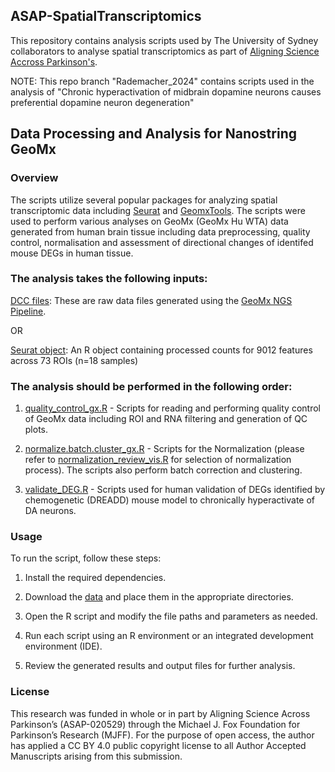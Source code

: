 ## ASAP-SpatialTranscriptomics

This repository contains analysis scripts used by The University of Sydney collaborators to analyse spatial transcriptomics as part of [Aligning Science Accross Parkinson's](https://parkinsonsroadmap.org/#).

NOTE: This repo branch "Rademacher_2024" contains scripts used in the analysis of "Chronic hyperactivation of midbrain dopamine neurons causes preferential dopamine neuron degeneration"

## Data Processing and Analysis for Nanostring GeoMx
### Overview
The scripts utilize several popular packages for analyzing spatial transcriptomic data including [Seurat](https://satijalab.org/seurat/) and [GeomxTools](https://github.com/Nanostring-Biostats/GeomxTools). The scripts were used to perform various analyses on GeoMx (GeoMx Hu WTA) data generated from human brain tissue including data preprocessing, quality control, normalisation and assessment of directional changes of identifed mouse DEGs in human tissue.

### The analysis takes the following inputs:

[DCC files](https://zenodo.org/records/10499187): These are raw data files generated using the [GeoMx NGS Pipeline](https://sapac.illumina.com/products/by-type/informatics-products/basespace-sequence-hub/apps/nanostring-geomxr-ngs-pipeline.html). 

OR

[Seurat object](https://zenodo.org/records/10499187): An R object containing processed counts for 9012 features across 73 ROIs (n=18 samples) 

### The analysis should be performed in the following order:

1. [quality_control_gx.R](/R/quality_control_gx.R) - Scripts for reading and performing quality control of GeoMx data including ROI and RNA filtering and generation of QC plots.

2. [normalize.batch.cluster_gx.R](/R/normalize.batch.cluster_gx.R) - Scripts for the Normalization (please refer to [normalization_review_vis.R](/R/normalization_review_gx.R) for selection of normalization process). The scripts also perform batch correction and clustering.

3. [validate_DEG.R](/R/validate_DEG.R) - Scripts used for human validation of DEGs identified by chemogenetic (DREADD) mouse model to chronically hyperactivate of DA neurons.

### Usage
To run the script, follow these steps:

1. Install the required dependencies.

2. Download the [data](https://zenodo.org/records/10499187) and place them in the appropriate directories.

3. Open the R script and modify the file paths and parameters as needed.

4. Run each script using an R environment or an integrated development environment (IDE).

5. Review the generated results and output files for further analysis.


### License
This research was funded in whole or in part by Aligning Science Across Parkinson’s (ASAP-020529) through the Michael J. Fox Foundation for Parkinson’s Research (MJFF). For the purpose of open access, the author has applied a CC BY 4.0 public copyright license to all Author Accepted Manuscripts arising from this submission.
